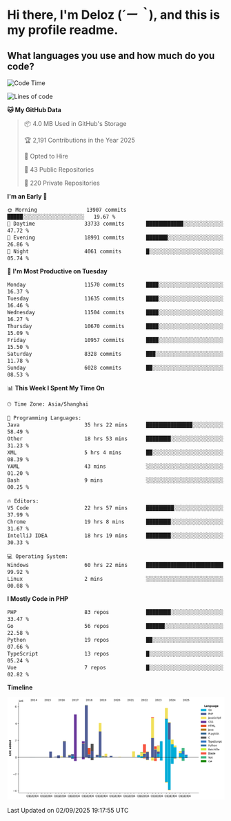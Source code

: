 # **Hi there, I'm Deloz (*´ー｀*), and this is my profile readme.**

## **What languages you use and how much do you code?**

<!--START_SECTION:waka-->
![Code Time](http://img.shields.io/badge/Code%20Time-7%2C343%20hrs%2028%20mins-blue)

![Lines of code](https://img.shields.io/badge/From%20Hello%20World%20I%27ve%20Written-53.0%20million%20lines%20of%20code-blue)

**🐱 My GitHub Data** 

> 📦 4.0 MB Used in GitHub's Storage 
 > 
> 🏆 2,191 Contributions in the Year 2025
 > 
> 💼 Opted to Hire
 > 
> 📜 43 Public Repositories 
 > 
> 🔑 220 Private Repositories 
 > 
**I'm an Early 🐤** 

```text
🌞 Morning                13907 commits       █████░░░░░░░░░░░░░░░░░░░░   19.67 % 
🌆 Daytime                33733 commits       ████████████░░░░░░░░░░░░░   47.72 % 
🌃 Evening                18991 commits       ███████░░░░░░░░░░░░░░░░░░   26.86 % 
🌙 Night                  4061 commits        █░░░░░░░░░░░░░░░░░░░░░░░░   05.74 % 
```
📅 **I'm Most Productive on Tuesday** 

```text
Monday                   11570 commits       ████░░░░░░░░░░░░░░░░░░░░░   16.37 % 
Tuesday                  11635 commits       ████░░░░░░░░░░░░░░░░░░░░░   16.46 % 
Wednesday                11504 commits       ████░░░░░░░░░░░░░░░░░░░░░   16.27 % 
Thursday                 10670 commits       ████░░░░░░░░░░░░░░░░░░░░░   15.09 % 
Friday                   10957 commits       ████░░░░░░░░░░░░░░░░░░░░░   15.50 % 
Saturday                 8328 commits        ███░░░░░░░░░░░░░░░░░░░░░░   11.78 % 
Sunday                   6028 commits        ██░░░░░░░░░░░░░░░░░░░░░░░   08.53 % 
```


📊 **This Week I Spent My Time On** 

```text
🕑︎ Time Zone: Asia/Shanghai

💬 Programming Languages: 
Java                     35 hrs 22 mins      ███████████████░░░░░░░░░░   58.49 % 
Other                    18 hrs 53 mins      ████████░░░░░░░░░░░░░░░░░   31.23 % 
XML                      5 hrs 4 mins        ██░░░░░░░░░░░░░░░░░░░░░░░   08.39 % 
YAML                     43 mins             ░░░░░░░░░░░░░░░░░░░░░░░░░   01.20 % 
Bash                     9 mins              ░░░░░░░░░░░░░░░░░░░░░░░░░   00.25 % 

🔥 Editors: 
VS Code                  22 hrs 57 mins      █████████░░░░░░░░░░░░░░░░   37.99 % 
Chrome                   19 hrs 8 mins       ████████░░░░░░░░░░░░░░░░░   31.67 % 
IntelliJ IDEA            18 hrs 19 mins      ████████░░░░░░░░░░░░░░░░░   30.33 % 

💻 Operating System: 
Windows                  60 hrs 22 mins      █████████████████████████   99.92 % 
Linux                    2 mins              ░░░░░░░░░░░░░░░░░░░░░░░░░   00.08 % 
```

**I Mostly Code in PHP** 

```text
PHP                      83 repos            ████████░░░░░░░░░░░░░░░░░   33.47 % 
Go                       56 repos            ██████░░░░░░░░░░░░░░░░░░░   22.58 % 
Python                   19 repos            ██░░░░░░░░░░░░░░░░░░░░░░░   07.66 % 
TypeScript               13 repos            █░░░░░░░░░░░░░░░░░░░░░░░░   05.24 % 
Vue                      7 repos             █░░░░░░░░░░░░░░░░░░░░░░░░   02.82 % 
```



**Timeline**

![Lines of Code chart](https://raw.githubusercontent.com/deloz/deloz/main/assets/bar_graph.png)


 Last Updated on 02/09/2025 19:17:55 UTC
<!--END_SECTION:waka-->
